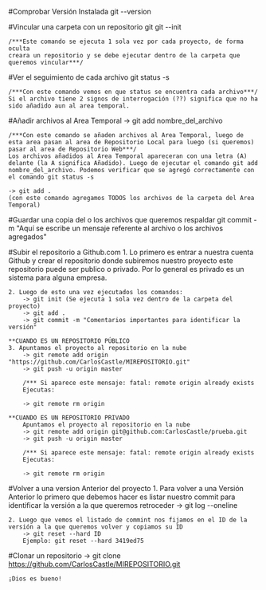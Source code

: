 #Comprobar Versión Instalada
	git --version

#Vincular una carpeta con un repositorio git
	git --init

	/***Este comando se ejecuta 1 sola vez por cada proyecto, de forma oculta
	creara un repositorio y se debe ejecutar dentro de la carpeta que queremos vincular***/

#Ver el seguimiento de cada archivo
	git status -s

	/***Con este comando vemos en que status se encuentra cada archivo***/
	Si el archivo tiene 2 signos de interrogación (??) significa que no ha sido añadido aun al area temporal.

#Añadir archivos al Area Temporal
	-> git add nombre_del_archivo

	/***Con este comando se añaden archivos al Area Temporal, luego de esta area pasan al area de Repositorio Local para luego (si queremos) pasar al area de Repositorio Web***/
	Los archivos añadidos al Area Temporal apareceran con una letra (A) delante (la A significa Añadido). Luego de ejecutar el comando git add nombre_del_archivo. Podemos verificar que se agregó correctamente con el comando git status -s

	-> git add . 
	(con este comando agregamos TODOS los archivos de la carpeta del Area Temporal)

#Guardar una copia del o los archivos que queremos respaldar
	git commit -m "Aquí se escribe un mensaje referente al archivo o los archivos agregados"


#Subir el repositorio a Github.com
	1. Lo primero es entrar a nuestra cuenta Github y crear el repositorio donde subiremos nuestro proyecto
	este repositorio puede ser publico o privado. Por lo general es privado es un sistema para alguna empresa.

	2. Luego de esto una vez ejecutados los comandos:
		-> git init (Se ejecuta 1 sola vez dentro de la carpeta del proyecto)
		-> git add .
		-> git commit -m "Comentarios importantes para identificar la versión"
	
	**CUANDO ES UN REPOSITORIO PÚBLICO
	3. Apuntamos el proyecto al repositorio en la nube
		-> git remote add origin "https://github.com/CarlosCastle/MIREPOSITORIO.git"
		-> git push -u origin master

		/*** Si aparece este mensaje: fatal: remote origin already exists
		Ejecutas:

		-> git remote rm origin

	**CUANDO ES UN REPOSITORIO PRIVADO
		Apuntamos el proyecto al repositorio en la nube
		-> git remote add origin git@github.com:CarlosCastle/prueba.git
		-> git push -u origin master

		/*** Si aparece este mensaje: fatal: remote origin already exists
		Ejecutas:

		-> git remote rm origin

#Volver a una version Anterior del proyecto
	1. Para volver a una Versión Anterior lo primero que debemos hacer es listar nuestro commit para identificar la versión a la que queremos retroceder
		-> git log --oneline

	2. Luego que vemos el listado de commint nos fijamos en el ID de la versión a la que queremos volver y copiamos su ID
		-> git reset --hard ID
		Ejemplo: git reset --hard 3419ed75

#Clonar un repositorio
	-> git clone https://github.com/CarlosCastle/MIREPOSITORIO.git

	¡Dios es bueno!